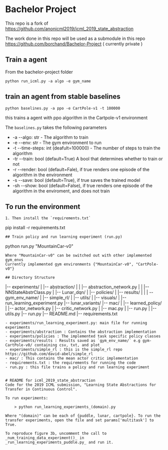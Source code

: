 # Bachelor Project 
This repo is a fork of https://github.com/anonicml2019/icml_2019_state_abstraction

The work done in this repo will be used as a submodule in this repo https://github.com/borchand/Bachelor-Project ( currently private )

## Train a agent
From the bachelor-project folder

```
python run_icml.py -a algo -e gym_name 
```

## train an agent from stable baselines

```
python baselines.py -a ppo -e CartPole-v1 -t 100000
```
this trains a agent with ppo algorithm in the Cartpole-v1 environment

The `baselines.py` takes the following parameters
- -a --algo: str - The algorithm to train
- -e --env: str - The gym environment to run
- -t --time-steps: int (deafult=100000) - The number of steps to train the algorithm
- -tr --train: bool (default=True) A bool that determines whether to train or not
- -r  --render: bool (default=Fale), if true renders one episode of the algorithm in the environment
- -s --save: bool (default=True), if true saves the trained model
- -sh --show: bool (default=False), if true renders one episode of the algorithm in the enviroment, and does not train

## To run the environment

```
1. Then install the `requirements.txt`
```
pip install -r requirements.txt
```
## Train policy and run learning experiment (run.py)
```
python run.py "MountainCar-v0"
```
Where "MountainCar-v0" can be switched out with other implemented gym_envs
Currently implemented gym environments {"MountainCar-v0", "CartPole-v0"}

## Directory Structure
```
|-- experiments/
|   |-- abstraction/
|   |   |-- abstraction_network.py
|   |   |-- NNStateAbstrClass.py
|   |-- Lunar_dqn/
|   |-- policies/
|   |-- results/
|   |   | -- gym_env_name/
|   |-- simple_rl/
|   |-- utils/
|   |-- visuals/
|   |-- run_learning_experiment.py
|-- lunar_variants/
|-- mac/
|   |-- learned_policy/
|   |-- actor_network.py
|   |-- critic_network.py
|   |-- mac.py
|   |-- run.py
|   |-- utils.py
|-- run.py
|-- README.md
|-- requirements.txt
```
- experiments/run_learning_experiment.py: main file for running experiments
- experiments/abstraction : Contains the abstraction implementation
- experiments/policies : The implemented task specific policy classes  
- experiments/results : Results saved as `gym_env_name/` e.g gym-CartPole-v0/ containing csv, txt, and plot
- experiments/simple_rl : this is the simple_rl repo https://github.com/david-abel/simple_rl
- mac/ : This contains the mean actor critic implementation
- requirements.txt : the requirements for running the code
- run.py : this file trains a policy and run learning experiment 


# README for icml_2019_state_abstraction
Code for the 2019 ICML submission, "Learning State Abstractions for Transfer in Continuous Control".

To run experiments:

	> python run_learning_experiments_(domain).py

Where "(domain)" can be each of {puddle, lunar, cartpole}. To run the transfer experiments, open the file and set params['multitask'] to True.

To reproduce figure 3b, uncomment the call to _num_training_data_experiment()_ in _run_learning_experiments_puddle.py_ and run it.
